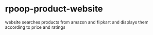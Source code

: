 # rpoop-product-website

website searches products from amazon and flipkart and displays them according to price and ratings

